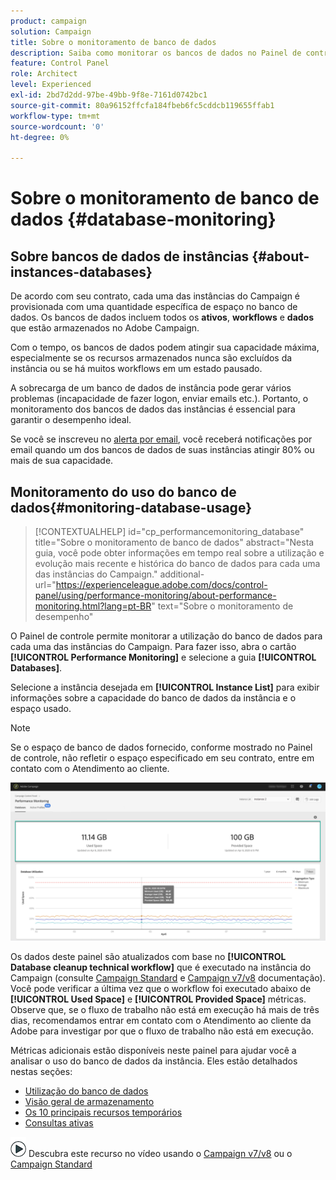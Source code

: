 ```yaml
---
product: campaign
solution: Campaign
title: Sobre o monitoramento de banco de dados
description: Saiba como monitorar os bancos de dados no Painel de controle
feature: Control Panel
role: Architect
level: Experienced
exl-id: 2bd7d2dd-97be-49bb-9f8e-7161d0742bc1
source-git-commit: 80a96152ffcfa184fbeb6fc5cddcb119655ffab1
workflow-type: tm+mt
source-wordcount: '0'
ht-degree: 0%

---
```


# Sobre o monitoramento de banco de dados {#database-monitoring}

## Sobre bancos de dados de instâncias {#about-instances-databases}

De acordo com seu contrato, cada uma das instâncias do Campaign é provisionada com uma quantidade específica de espaço no banco de dados. Os bancos de dados incluem todos os **ativos**, **workflows** e **dados** que estão armazenados no Adobe Campaign.

Com o tempo, os bancos de dados podem atingir sua capacidade máxima, especialmente se os recursos armazenados nunca são excluídos da instância ou se há muitos workflows em um estado pausado.

A sobrecarga de um banco de dados de instância pode gerar vários problemas (incapacidade de fazer logon, enviar emails etc.). Portanto, o monitoramento dos bancos de dados das instâncias é essencial para garantir o desempenho ideal.

Se você se inscreveu no [alerta por email](../../performance-monitoring/using/email-alerting.md), você receberá notificações por email quando um dos bancos de dados de suas instâncias atingir 80% ou mais de sua capacidade.

## Monitoramento do uso do banco de dados{#monitoring-database-usage}

>[!CONTEXTUALHELP]
>id="cp_performancemonitoring_database"
>title="Sobre o monitoramento de banco de dados"
>abstract="Nesta guia, você pode obter informações em tempo real sobre a utilização e evolução mais recente e histórica do banco de dados para cada uma das instâncias do Campaign."
>additional-url="https://experienceleague.adobe.com/docs/control-panel/using/performance-monitoring/about-performance-monitoring.html?lang=pt-BR" text="Sobre o monitoramento de desempenho"

O Painel de controle permite monitorar a utilização do banco de dados para cada uma das instâncias do Campaign. Para fazer isso, abra o cartão **[!UICONTROL Performance Monitoring]** e selecione a guia **[!UICONTROL Databases]**.

Selecione a instância desejada em **[!UICONTROL Instance List]** para exibir informações sobre a capacidade do banco de dados da instância e o espaço usado.

>[!NOTE]
>
>Se o espaço de banco de dados fornecido, conforme mostrado no Painel de controle, não refletir o espaço especificado em seu contrato, entre em contato com o Atendimento ao cliente.

![](assets/databases_dashboard.png)

Os dados deste painel são atualizados com base no **[!UICONTROL Database cleanup technical workflow]** que é executado na instância do Campaign (consulte [Campaign Standard](https://experienceleague.adobe.com/docs/campaign-standard/using/administrating/application-settings/technical-workflows.html?lang=pt-BR#list-of-technical-workflows) e [Campaign v7/v8](https://experienceleague.adobe.com/docs/campaign-classic/using/monitoring-campaign-classic/data-processing/database-cleanup-workflow.html?lang=pt-BR) documentação). Você pode verificar a última vez que o workflow foi executado abaixo de **[!UICONTROL Used Space]** e **[!UICONTROL Provided Space]** métricas. Observe que, se o fluxo de trabalho não está em execução há mais de três dias, recomendamos entrar em contato com o Atendimento ao cliente da Adobe para investigar por que o fluxo de trabalho não está em execução.

Métricas adicionais estão disponíveis neste painel para ajudar você a analisar o uso do banco de dados da instância. Eles estão detalhados nestas seções:

* [Utilização do banco de dados](../../performance-monitoring/using/database-utilization.md)
* [Visão geral de armazenamento](../../performance-monitoring/using/database-storage-overview.md)
* [Os 10 principais recursos temporários](../../performance-monitoring/using/database-top-ten-resources.md)
* [Consultas ativas](../../performance-monitoring/using/database-active-queries.md)

![](assets/do-not-localize/how-to-video.png) Descubra este recurso no vídeo usando o [Campaign v7/v8](https://experienceleague.adobe.com/docs/campaign-classic-learn/control-panel/performance-monitoring/monitoring-databases.html?lang=pt-BR#performance-monitoring) ou o [Campaign Standard](https://experienceleague.adobe.com/docs/campaign-standard-learn/control-panel/performance-monitoring/monitoring-databases.html?lang=pt-BR#performance-monitoring)
